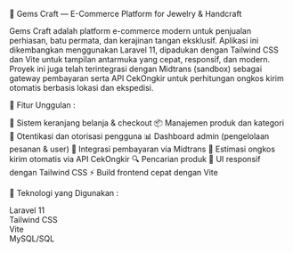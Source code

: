 💎 Gems Craft — E-Commerce Platform for Jewelry & Handcraft

Gems Craft adalah platform e-commerce modern untuk penjualan perhiasan, batu permata, dan kerajinan tangan eksklusif. Aplikasi ini dikembangkan menggunakan Laravel 11, dipadukan dengan Tailwind CSS dan Vite untuk tampilan antarmuka yang cepat, responsif, dan modern. Proyek ini juga telah terintegrasi dengan Midtrans (sandbox) sebagai gateway pembayaran serta API CekOngkir untuk perhitungan ongkos kirim otomatis berbasis lokasi dan ekspedisi.

🚀 Fitur Unggulan :

🛒 Sistem keranjang belanja & checkout
📦 Manajemen produk dan kategori
🔐 Otentikasi dan otorisasi pengguna
📊 Dashboard admin (pengelolaan pesanan & user)
💸 Integrasi pembayaran via Midtrans
🚚 Estimasi ongkos kirim otomatis via API CekOngkir
🔍 Pencarian produk
📱 UI responsif dengan Tailwind CSS
⚡ Build frontend cepat dengan Vite

🧰 Teknologi yang Digunakan :

Laravel 11	
Tailwind CSS	
Vite	
MySQL/SQL	
